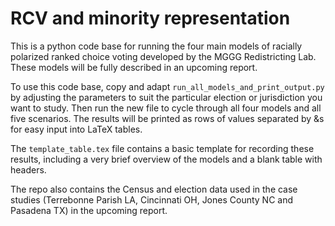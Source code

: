# RCV and minority representation

This is a python code base for running the four main models of racially polarized ranked choice voting developed by the MGGG Redistricting Lab. These models will be fully described in an upcoming report.

To use this code base, copy and adapt `run_all_models_and_print_output.py` by adjusting the parameters to suit the particular election or jurisdiction you want to study. Then run the new file to cycle through all four models and all five scenarios. The results will be printed as rows of values separated by &s for easy input into LaTeX tables.

The `template_table.tex` file contains a basic template for recording these results, including a very brief overview of the models and a blank table with headers.

The repo also contains the Census and election data used in the case studies (Terrebonne Parish LA, Cincinnati OH, Jones County NC and Pasadena TX) in the upcoming report. 
